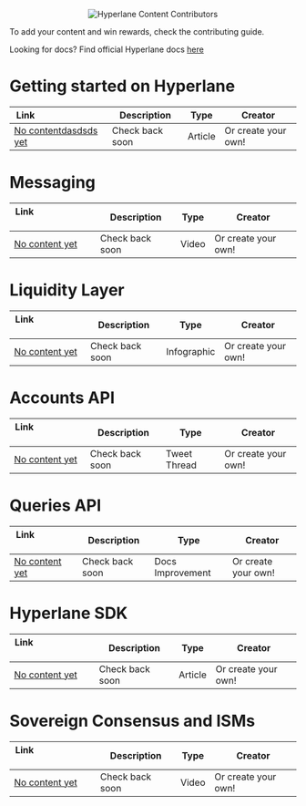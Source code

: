 <p align="center">
  <img src="https://i.ibb.co/G29jrbz/Screen-Shot-2023-01-12-at-12-21-27-PM.png" alt="Hyperlane Content Contributors"/>
</p>

To add your content and win rewards, check the contributing guide.

Looking for docs? Find official Hyperlane docs [here](https://docs.hyperlane.xyz/)

# Getting started on Hyperlane

| Link&nbsp; &nbsp; &nbsp; &nbsp; &nbsp; &nbsp; &nbsp; &nbsp; &nbsp; &nbsp; &nbsp; &nbsp; &nbsp; &nbsp; | Description | Type | Creator |
| ----------------------- | ------------------ | ------------------ | ------------------ |
| [No contentdasdsds yet](https://hyperlane.xyz)| Check back soon | Article | Or create your own!

# Messaging

| Link&nbsp; &nbsp; &nbsp; &nbsp; &nbsp; &nbsp; &nbsp; &nbsp; &nbsp; &nbsp; &nbsp; &nbsp; &nbsp; &nbsp; | Description | Type | Creator |
| ----------------------- | ------------------ | ------------------ | ------------------ |
| [No content yet](https://hyperlane.xyz)| Check back soon | Video | Or create your own!

# Liquidity Layer

| Link&nbsp; &nbsp; &nbsp; &nbsp; &nbsp; &nbsp; &nbsp; &nbsp; &nbsp; &nbsp; &nbsp; &nbsp; &nbsp; &nbsp; | Description | Type | Creator |
| ----------------------- | ------------------ | ------------------ | ------------------ |
| [No content yet](https://hyperlane.xyz)| Check back soon | Infographic | Or create your own!

# Accounts API

| Link&nbsp; &nbsp; &nbsp; &nbsp; &nbsp; &nbsp; &nbsp; &nbsp; &nbsp; &nbsp; &nbsp; &nbsp; &nbsp; &nbsp; | Description | Type | Creator |
| ----------------------- | ------------------ | ------------------ | ------------------ |
| [No content yet](https://hyperlane.xyz)| Check back soon | Tweet Thread | Or create your own!

# Queries API

| Link&nbsp; &nbsp; &nbsp; &nbsp; &nbsp; &nbsp; &nbsp; &nbsp; &nbsp; &nbsp; &nbsp; &nbsp; &nbsp; &nbsp; | Description | Type | Creator |
| ----------------------- | ------------------ | ------------------ | ------------------ |
| [No content yet](https://hyperlane.xyz)| Check back soon | Docs Improvement | Or create your own!

# Hyperlane SDK

| Link&nbsp; &nbsp; &nbsp; &nbsp; &nbsp; &nbsp; &nbsp; &nbsp; &nbsp; &nbsp; &nbsp; &nbsp; &nbsp; &nbsp; | Description | Type | Creator |
| ----------------------- | ------------------ | ------------------ | ------------------ |
| [No content yet](https://hyperlane.xyz)| Check back soon | Article | Or create your own!

# Sovereign Consensus and ISMs

| Link&nbsp; &nbsp; &nbsp; &nbsp; &nbsp; &nbsp; &nbsp; &nbsp; &nbsp; &nbsp; &nbsp; &nbsp; &nbsp; &nbsp; | Description | Type | Creator |
| ----------------------- | ------------------ | ------------------ | ------------------ |
| [No content yet](https://hyperlane.xyz)| Check back soon | Video | Or create your own!